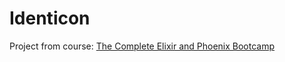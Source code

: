 # Identicon

Project from course: [The Complete Elixir and Phoenix Bootcamp](https://www.udemy.com/the-complete-elixir-and-phoenix-bootcamp-and-tutorial/)